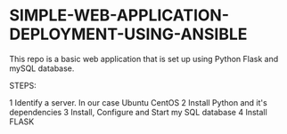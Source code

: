 # SIMPLE-WEB-APPLICATION-DEPLOYMENT-USING-ANSIBLE


This repo is a basic web application that is set up using 
Python Flask and mySQL database. 

STEPS:

 1 Identify a server. In our case Ubuntu CentOS
 2 Install Python and it's dependencies
 3 Install, Configure and Start my SQL database
 4 Install FLASK

